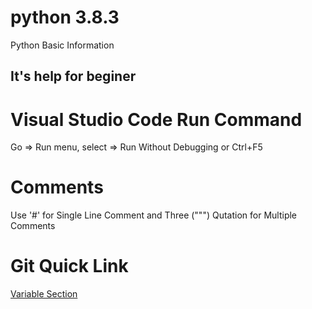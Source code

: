 # python 3.8.3
Python Basic Information

## It's help for beginer 

# Visual Studio Code Run Command
Go => Run menu, select => Run Without Debugging or Ctrl+F5

# Comments 
Use '#' for Single Line Comment and Three (""") Qutation for Multiple Comments

# Git Quick Link

[Variable Section ](https://github.com/shafaetjsr/python3.8.3/blob/master/Variables.py)